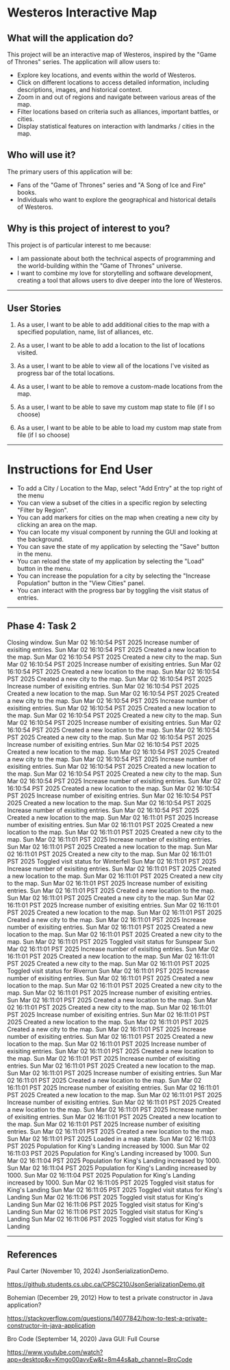 # Westeros Interactive Map

## What will the application do?

This project will be an interactive map of Westeros, inspired by the "Game of Thrones" series. The application will allow users to:

- Explore key locations, and events within the world of Westeros.
- Click on different locations to access detailed information, including descriptions, images, and historical context.
- Zoom in and out of regions and navigate between various areas of the map.
- Filter locations based on criteria such as alliances, important battles, or cities.
- Display statistical features on interaction with landmarks / cities in the map.
  
## Who will use it?

The primary users of this application will be:

- Fans of the "Game of Thrones" series and "A Song of Ice and Fire" books.
- Individuals who want to explore the geographical and historical details of Westeros.

## Why is this project of interest to you?

This project is of particular interest to me because:

- I am passionate about both the technical aspects of programming and the world-building within the "Game of Thrones" universe.
- I want to combine my love for storytelling and software development, creating a tool that allows users to dive deeper into the lore of Westeros.

---

## User Stories

1. As a user, I want to be able to add additional cities to the map with a specified population, name, list of alliances, etc.

2. As a user, I want to be able to add a location to the list of locations visited.

3. As a user, I want to be able to view all of the locations I've visited as progress bar of the total locations.

3. As a user, I want to be able to remove a custom-made locations from the map.

4. As a user, I want to be able to save my custom map state to file (if I so choose)

5. As a user, I want to be able to be able to load my custom map state from file (if I so choose)

---

# Instructions for End User
- To add a City / Location to the Map, select "Add Entry" at the top right of the menu
- You can view a subset of the cities in a specific region by selecting "Filter by Region".
- You can add markers for cities on the map when creating a new city by clicking an area on the map.
- You can locate my visual component by running the GUI and looking at the background.
- You can save the state of my application by selecting the "Save" button in the menu.
- You can reload the state of my application by selecting the "Load" button in the menu.
- You can increase the population for a city by selecting the "Increase Population" button in the "View Cities" panel.
- You can interact with the progress bar by toggling the visit status of entries.

---


## Phase 4: Task 2

Closing window.
Sun Mar 02 16:10:54 PST 2025
Increase number of exisiting entries.
Sun Mar 02 16:10:54 PST 2025
Created a new location to the map.
Sun Mar 02 16:10:54 PST 2025
Created a new city to the map.
Sun Mar 02 16:10:54 PST 2025
Increase number of exisiting entries.
Sun Mar 02 16:10:54 PST 2025
Created a new location to the map.
Sun Mar 02 16:10:54 PST 2025
Created a new city to the map.
Sun Mar 02 16:10:54 PST 2025
Increase number of exisiting entries.
Sun Mar 02 16:10:54 PST 2025
Created a new location to the map.
Sun Mar 02 16:10:54 PST 2025
Created a new city to the map.
Sun Mar 02 16:10:54 PST 2025
Increase number of exisiting entries.
Sun Mar 02 16:10:54 PST 2025
Created a new location to the map.
Sun Mar 02 16:10:54 PST 2025
Created a new city to the map.
Sun Mar 02 16:10:54 PST 2025
Increase number of exisiting entries.
Sun Mar 02 16:10:54 PST 2025
Created a new location to the map.
Sun Mar 02 16:10:54 PST 2025
Created a new city to the map.
Sun Mar 02 16:10:54 PST 2025
Increase number of exisiting entries.
Sun Mar 02 16:10:54 PST 2025
Created a new location to the map.
Sun Mar 02 16:10:54 PST 2025
Created a new city to the map.
Sun Mar 02 16:10:54 PST 2025
Increase number of exisiting entries.
Sun Mar 02 16:10:54 PST 2025
Created a new location to the map.
Sun Mar 02 16:10:54 PST 2025
Created a new city to the map.
Sun Mar 02 16:10:54 PST 2025
Increase number of exisiting entries.
Sun Mar 02 16:10:54 PST 2025
Created a new location to the map.
Sun Mar 02 16:10:54 PST 2025
Increase number of exisiting entries.
Sun Mar 02 16:10:54 PST 2025
Created a new location to the map.
Sun Mar 02 16:10:54 PST 2025
Increase number of exisiting entries.
Sun Mar 02 16:10:54 PST 2025
Created a new location to the map.
Sun Mar 02 16:11:01 PST 2025
Increase number of exisiting entries.
Sun Mar 02 16:11:01 PST 2025
Created a new location to the map.
Sun Mar 02 16:11:01 PST 2025
Created a new city to the map.
Sun Mar 02 16:11:01 PST 2025
Increase number of exisiting entries.
Sun Mar 02 16:11:01 PST 2025
Created a new location to the map.
Sun Mar 02 16:11:01 PST 2025
Created a new city to the map.
Sun Mar 02 16:11:01 PST 2025
Toggled visit status for Winterfell
Sun Mar 02 16:11:01 PST 2025
Increase number of exisiting entries.
Sun Mar 02 16:11:01 PST 2025
Created a new location to the map.
Sun Mar 02 16:11:01 PST 2025
Created a new city to the map.
Sun Mar 02 16:11:01 PST 2025
Increase number of exisiting entries.
Sun Mar 02 16:11:01 PST 2025
Created a new location to the map.
Sun Mar 02 16:11:01 PST 2025
Created a new city to the map.
Sun Mar 02 16:11:01 PST 2025
Increase number of exisiting entries.
Sun Mar 02 16:11:01 PST 2025
Created a new location to the map.
Sun Mar 02 16:11:01 PST 2025
Created a new city to the map.
Sun Mar 02 16:11:01 PST 2025
Increase number of exisiting entries.
Sun Mar 02 16:11:01 PST 2025
Created a new location to the map.
Sun Mar 02 16:11:01 PST 2025
Created a new city to the map.
Sun Mar 02 16:11:01 PST 2025
Toggled visit status for Sunspear
Sun Mar 02 16:11:01 PST 2025
Increase number of exisiting entries.
Sun Mar 02 16:11:01 PST 2025
Created a new location to the map.
Sun Mar 02 16:11:01 PST 2025
Created a new city to the map.
Sun Mar 02 16:11:01 PST 2025
Toggled visit status for Riverrun
Sun Mar 02 16:11:01 PST 2025
Increase number of exisiting entries.
Sun Mar 02 16:11:01 PST 2025
Created a new location to the map.
Sun Mar 02 16:11:01 PST 2025
Created a new city to the map.
Sun Mar 02 16:11:01 PST 2025
Increase number of exisiting entries.
Sun Mar 02 16:11:01 PST 2025
Created a new location to the map.
Sun Mar 02 16:11:01 PST 2025
Created a new city to the map.
Sun Mar 02 16:11:01 PST 2025
Increase number of exisiting entries.
Sun Mar 02 16:11:01 PST 2025
Created a new location to the map.
Sun Mar 02 16:11:01 PST 2025
Created a new city to the map.
Sun Mar 02 16:11:01 PST 2025
Increase number of exisiting entries.
Sun Mar 02 16:11:01 PST 2025
Created a new location to the map.
Sun Mar 02 16:11:01 PST 2025
Increase number of exisiting entries.
Sun Mar 02 16:11:01 PST 2025
Created a new location to the map.
Sun Mar 02 16:11:01 PST 2025
Increase number of exisiting entries.
Sun Mar 02 16:11:01 PST 2025
Created a new location to the map.
Sun Mar 02 16:11:01 PST 2025
Increase number of exisiting entries.
Sun Mar 02 16:11:01 PST 2025
Created a new location to the map.
Sun Mar 02 16:11:01 PST 2025
Increase number of exisiting entries.
Sun Mar 02 16:11:01 PST 2025
Created a new location to the map.
Sun Mar 02 16:11:01 PST 2025
Increase number of exisiting entries.
Sun Mar 02 16:11:01 PST 2025
Created a new location to the map.
Sun Mar 02 16:11:01 PST 2025
Increase number of exisiting entries.
Sun Mar 02 16:11:01 PST 2025
Created a new location to the map.
Sun Mar 02 16:11:01 PST 2025
Increase number of exisiting entries.
Sun Mar 02 16:11:01 PST 2025
Created a new location to the map.
Sun Mar 02 16:11:01 PST 2025
Loaded in a map state.
Sun Mar 02 16:11:03 PST 2025
Population for King's Landing increased by 1000.
Sun Mar 02 16:11:03 PST 2025
Population for King's Landing increased by 1000.
Sun Mar 02 16:11:04 PST 2025
Population for King's Landing increased by 1000.
Sun Mar 02 16:11:04 PST 2025
Population for King's Landing increased by 1000.
Sun Mar 02 16:11:04 PST 2025
Population for King's Landing increased by 1000.
Sun Mar 02 16:11:05 PST 2025
Toggled visit status for King's Landing
Sun Mar 02 16:11:05 PST 2025
Toggled visit status for King's Landing
Sun Mar 02 16:11:06 PST 2025
Toggled visit status for King's Landing
Sun Mar 02 16:11:06 PST 2025
Toggled visit status for King's Landing
Sun Mar 02 16:11:06 PST 2025
Toggled visit status for King's Landing
Sun Mar 02 16:11:06 PST 2025
Toggled visit status for King's Landing

----


## References

Paul Carter (November 10, 2024) JsonSerializationDemo.

https://github.students.cs.ubc.ca/CPSC210/JsonSerializationDemo.git

Bohemian (December 29, 2012) How to test a private constructor in Java application?

https://stackoverflow.com/questions/14077842/how-to-test-a-private-constructor-in-java-application

Bro Code (September 14, 2020) Java GUI: Full Course

https://www.youtube.com/watch?app=desktop&v=Kmgo00avvEw&t=8m44s&ab_channel=BroCode
